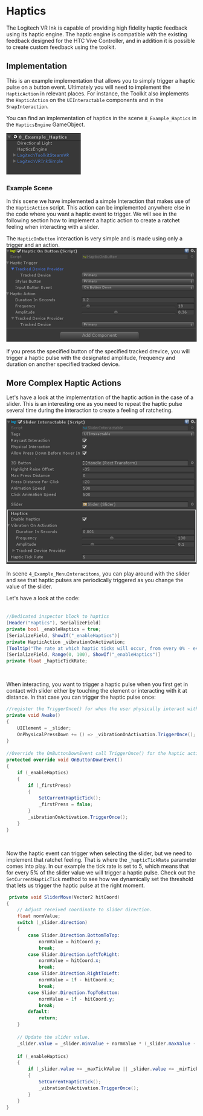 # Haptics

The Logitech VR Ink is capable of providing high fidelity haptic feedback using its haptic engine.
The haptic engine is compatible with the existing feedback designed for the HTC Vive Controller, and in addition it is possible to create custom feedback using the toolkit.

## Implementation

This is an example implementation that allows you to simply trigger a haptic pulse on a button event. Ultimately you will need to implement the `HapticAction` in relevant places. For instance, the Toolkit also implements the `HapticAction` on the `UIInteractable` components and in the `SnapInteraction`.

You can find an implementation of haptics in the scene `8_Example_Haptics` in the `HapticsEngine` GameObject.

![SceneHierarchy](../Images/Toolkit/Haptics/Hierarchy_HapticsScene.png)

### Example Scene

In this scene we have implemented a simple Interaction that makes use of the `HapticAction` script. This action can be implemented anywhere else in the code where you want a haptic event to trigger. We will see in the following section how to implement a haptic action to create a ratchet feeling when interacting with a slider.

The `HapticOnButton` interaction is very simple and is made using only a trigger and an action.
<br>
![HapticButtonComponent](../Images/Toolkit/Haptics/Inspector_HapticOnButton.png)

If you press the specified button of the specified tracked drevice, you will trigger a haptic pulse with the designated amplitude, frequency and duration on another specified tracked device.

## More Complex Haptic Actions

Let's have a look at the implementation of the haptic action in the case of a slider. This is an interesting one as you need to repeat the haptic pulse several time during the interaction to create a feeling of ratcheting.

![HapticButtonComponent](../Images/Toolkit/Haptics/Inspector_HapticsInSliderInteractable.png)

In scene `4_Example_MenuInteracitons`, you can play around with the slider and see that haptic pulses are periodically triggered as you change the value of the slider.

Let's have a look at the code:

```csharp

//Dedicated inspector block to haptics
[Header("Haptics"), SerializeField]
private bool _enableHaptics = true;
[SerializeField, ShowIf("_enableHaptics")]
private HapticAction _vibrationOnActivation;
[Tooltip("The rate at which haptic ticks will occur, from every 0% - every 100%.")]
[SerializeField, Range(0, 100), ShowIf("_enableHaptics")]
private float _hapticTickRate;

```

<br>

When interacting, you want to trigger a haptic pulse when you first get in contact with slider either by touching the element or interacting with it at distance. In that case you can trigger the haptic pulse once:

```csharp
//register the TriggerOnce() for when the user physically interact with UI
private void Awake()
{
    UIElement = _slider;
    OnPhysicalPressDown += () => _vibrationOnActivation.TriggerOnce();
}

//Override the OnButtonDownEvent call TriggerOnce() for the haptic action
protected override void OnButtonDownEvent()
{
    if (_enableHaptics)
    {
        if (_firstPress)
        {
            SetCurrentHapticTick();
            _firstPress = false;
        }
        _vibrationOnActivation.TriggerOnce();
    }
}
```

<br>

Now the haptic event can trigger when selecting the slider, but we need to implement that ratchet feeling. That is where the `_hapticTickRate` parameter comes into play. In our example the tick rate is set to 5, which means that for every 5% of the slider value we will trigger a haptic pulse. Check out the `SetCurrentHapticTick` method to see how we dynamically set the threshold that lets us trigger the haptic pulse at the right moment.

```csharp
 private void SliderMove(Vector2 hitCoord)
{
    // Adjust received coordinate to slider direction.
    float normValue;
    switch (_slider.direction)
    {
        case Slider.Direction.BottomToTop:
            normValue = hitCoord.y;
            break;
        case Slider.Direction.LeftToRight:
            normValue = hitCoord.x;
            break;
        case Slider.Direction.RightToLeft:
            normValue = 1f - hitCoord.x;
            break;
        case Slider.Direction.TopToBottom:
            normValue = 1f - hitCoord.y;
            break;
        default:
            return;
    }

    // Update the slider value.
    _slider.value = _slider.minValue + normValue * (_slider.maxValue - _slider.minValue);

    if (_enableHaptics)
    {
        if (_slider.value >= _maxTickValue || _slider.value <= _minTickValue)
        {
            SetCurrentHapticTick();
            _vibrationOnActivation.TriggerOnce();
        }
    }
}
```

